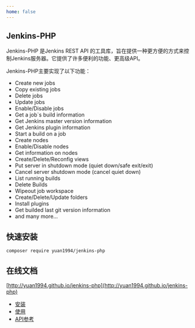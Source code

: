 ```yaml
---
home: false
---
```


## Jenkins-PHP

Jenkins-PHP 是Jenkins REST API 的工具库，旨在提供一种更方便的方式来控制Jenkins服务器。它提供了许多便利的功能、更高级API。

Jenkins-PHP主要实现了以下功能：

- Create new jobs
- Copy existing jobs
- Delete jobs
- Update jobs
- Enable/Disable jobs
- Get a job`s build information
- Get Jenkins master version information
- Get Jenkins plugin information
- Start a build on a job
- Create nodes
- Enable/Disable nodes
- Get information on nodes
- Create/Delete/Reconfig views
- Put server in shutdown mode (quiet down/safe exit/exit)
- Cancel server shutdown mode (cancel quiet down)
- List running builds
- Delete Builds
- Wipeout job workspace
- Create/Delete/Update folders
- Install plugins
- Get builded last git version information
- and many more...


## 快速安装
```
composer require yuan1994/jenkins-php
```

## 在线文档
[http://yuan1994.github.io/jenkins-php](http://yuan1994.github.io/jenkins-php)

- [安装](guide/installing.md)
- [使用](guide/using.md)
- [API参考](guide/api-reference.md)
